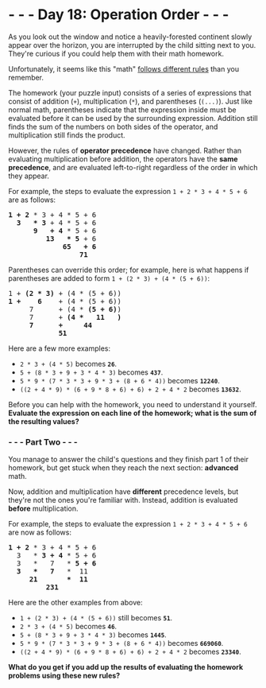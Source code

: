 # - - - Day 18: Operation Order - - -

As you look out the window and notice a heavily-forested continent slowly appear over the horizon, you are interrupted by the child sitting next to you. They're curious if you could help them with their math homework.

Unfortunately, it seems like this "math" [follows different rules](https://www.youtube.com/watch?v=3QtRK7Y2pPU&t=15) than you remember.

The homework (your puzzle input) consists of a series of expressions that consist of addition (``+``), multiplication (``*``), and parentheses (``(...)``). Just like normal math, parentheses indicate that the expression inside must be evaluated before it can be used by the surrounding expression. Addition still finds the sum of the numbers on both sides of the operator, and multiplication still finds the product.

However, the rules of **operator precedence** have changed. Rather than evaluating multiplication before addition, the operators have the **same precedence**, and are evaluated left-to-right regardless of the order in which they appear.

For example, the steps to evaluate the expression ``1 + 2 * 3 + 4 * 5 + 6`` are as follows:

<pre>
<b>1 + 2</b> * 3 + 4 * 5 + 6
  <b>3   * 3</b> + 4 * 5 + 6
      <b>9   + 4</b> * 5 + 6
         <b>13   * 5</b> + 6
             <b>65   + 6</b>
                 <b>71</b>
</pre>

Parentheses can override this order; for example, here is what happens if parentheses are added to form ``1 + (2 * 3) + (4 * (5 + 6))``:

<pre>
1 + <b>(2 * 3)</b> + (4 * (5 + 6))
<b>1 +    6</b>    + (4 * (5 + 6))
     7      + (4 * <b>(5 + 6)</b>)
     7      + <b>(4 *   11   )</b>
     <b>7      +     44</b>
            <b>51</b>
</pre>

Here are a few more examples:

* ``2 * 3 + (4 * 5)`` becomes **``26``**.
* ``5 + (8 * 3 + 9 + 3 * 4 * 3)`` becomes **``437``**.
* ``5 * 9 * (7 * 3 * 3 + 9 * 3 + (8 + 6 * 4))`` becomes **``12240``**.
* ``((2 + 4 * 9) * (6 + 9 * 8 + 6) + 6) + 2 + 4 * 2`` becomes **``13632``**.

Before you can help with the homework, you need to understand it yourself. **Evaluate the expression on each line of the homework; what is the sum of the resulting values?**


### - - - Part Two - - -

You manage to answer the child's questions and they finish part 1 of their homework, but get stuck when they reach the next section: **advanced** math.

Now, addition and multiplication have **different** precedence levels, but they're not the ones you're familiar with. Instead, addition is evaluated **before** multiplication.

For example, the steps to evaluate the expression ``1 + 2 * 3 + 4 * 5 + 6`` are now as follows:

<pre>
<b>1 + 2</b> * 3 + 4 * 5 + 6
  3   * <b>3 + 4</b> * 5 + 6
  3   *   7   * <b>5 + 6</b>
  <b>3   *   7</b>   *  11
     <b>21       *  11</b>
         <b>231</b>
</pre>

Here are the other examples from above:

* ``1 + (2 * 3) + (4 * (5 + 6))`` still becomes **``51``**.
* ``2 * 3 + (4 * 5)`` becomes **``46``**.
* ``5 + (8 * 3 + 9 + 3 * 4 * 3)`` becomes **``1445``**.
* ``5 * 9 * (7 * 3 * 3 + 9 * 3 + (8 + 6 * 4))`` becomes **``669060``**.
* ``((2 + 4 * 9) * (6 + 9 * 8 + 6) + 6) + 2 + 4 * 2`` becomes **``23340``**.

**What do you get if you add up the results of evaluating the homework problems using these new rules?**
